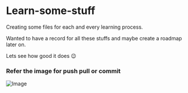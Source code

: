 # Learn-some-stuff

Creating some files for each and every learning process.

Wanted to have a record for all these stuffs and maybe create a roadmap later on.

Lets see how good it does :wink:


### Refer the image for push pull or commit

![Image](https://i.stack.imgur.com/MgaV9.png)


